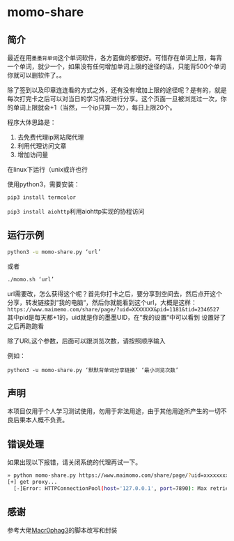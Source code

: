 # momo-share

## 简介

最近在用`墨墨背单词`这个单词软件，各方面做的都很好。可惜存在单词上限，每背一个单词，就少一个，如果没有任何增加单词上限的途径的话，只能背500个单词你就可以删软件了。。

除了签到以及印章连连看的方式之外，还有没有增加上限的途径呢？是有的，就是每次打完卡之后可以对当日的学习情况进行分享。这个页面一旦被浏览过一次，你的单词上限就会+1（当然，一个ip只算一次），每日上限20个。

程序大体思路是：

1. 去免费代理ip网站爬代理
2. 利用代理访问文章
3. 增加访问量

在linux下运行（unix或许也行

使用python3，需要安装：

`pip3 install termcolor`

`pip3 install aiohttp`利用aiohttp实现的协程访问

## 运行示例

```bash
python3 -u momo-share.py ‘url’
```

或者

```bash
./momo.sh ‘url’
```

 url需要改，怎么获得这个呢？首先你打卡之后，要分享到空间去，然后点开这个分享，转发链接到“我的电脑“，然后你就能看到这个url，大概是这样：
 `https://www.maimemo.com/share/page/?uid=XXXXXXX&pid=1181&tid=2346527`
 其中pid是每天都+1的，uid就是你的墨墨UID，在“我的设置“中可以看到
 设置好了之后再跑跑看

 除了URL这个参数，后面可以跟浏览次数，请按照顺序输入

例如：

`python3 -u momo-share.py ‘默默背单词分享链接’ ‘最小浏览次数’`

## 声明

本项目仅用于个人学习测试使用，勿用于非法用途，由于其他用途所产生的一切不良后果本人概不负责。

## 错误处理

如果出现以下报错，请关闭系统的代理再试一下。

```bash
» python momo-share.py https://www.maimomo.com/share/page/?uid=xxxxxxxx&pid=xxxxxxxx&tid=xxxxxxxx
[+] get proxy...
  [-]Error: HTTPConnectionPool(host='127.0.0.1', port=7890): Max retries exceeded with url: http://www.89ip.cn/tqdl.html?num=100 (Caused by ProxyError('Cannot connect to proxy.', RemoteDisconnected('Remote end closed connection without response',)))
```

## 感谢

参考大佬[Macr0phag3](https://github.com/Macr0phag3/MoMo)的脚本改写和封装

